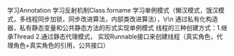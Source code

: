 学习Annotation
学习反射机制Class.forname
学习单例模式（懒汉模式，饿汉模式，多线程同步加锁，同步改进算法，内部类改进算法），\r\n
通过私有化构造器，私有静态变量和公共静态方法的形式实现单例模式
线程的三种创建方式：1.继承Thread 2.通过静态代理模式，
实现Runnable接口来创建线程（真实角色，代理角色+真实角色的引用，公共接口）
